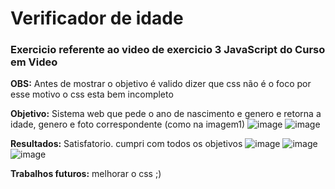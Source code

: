 # Verificador de idade 
### Exercicio referente ao video de exercicio 3 JavaScript do Curso em Video

<strong>OBS:</strong> Antes de mostrar o objetivo é valido dizer que css não é o foco por esse motivo o css esta bem incompleto 

<strong>Objetivo:</strong> Sistema web que pede o ano de nascimento e genero e retorna a idade, genero e foto correspondente (como na imagem1)
![image](https://user-images.githubusercontent.com/126917122/222976409-d7b61422-0cef-4c26-a87c-a819c39a959f.png)
![image](https://user-images.githubusercontent.com/126917122/222975835-60f08743-ea29-4b9f-9294-bef34cd7dd0b.png)

<strong>Resultados:</strong> Satisfatorio. cumpri com todos os objetivos
![image](https://user-images.githubusercontent.com/126917122/222976365-3ec17c20-e774-492d-bb7c-babeee66101b.png)
![image](https://user-images.githubusercontent.com/126917122/222976181-f5ff3b57-65f2-4e27-9edc-dfb408b06665.png)
![image](https://user-images.githubusercontent.com/126917122/222976256-24394b45-495a-4dee-8acc-0a551f7e1143.png)


<strong>Trabalhos futuros:</strong> melhorar o css ;)
